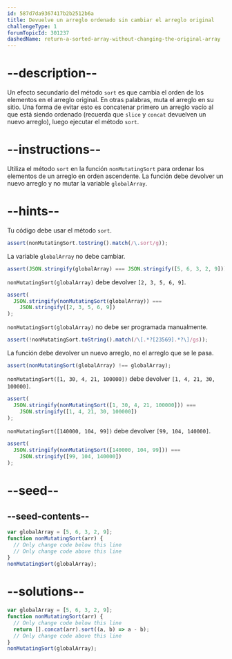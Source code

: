 ```yaml
---
id: 587d7da9367417b2b2512b6a
title: Devuelve un arreglo ordenado sin cambiar el arreglo original
challengeType: 1
forumTopicId: 301237
dashedName: return-a-sorted-array-without-changing-the-original-array
---
```


# --description--

Un efecto secundario del método `sort` es que cambia el orden de los elementos en el arreglo original. En otras palabras, muta el arreglo en su sitio. Una forma de evitar esto es concatenar primero un arreglo vacío al que está siendo ordenado (recuerda que `slice` y `concat` devuelven un nuevo arreglo), luego ejecutar el método `sort`.

# --instructions--

Utiliza el método `sort` en la función `nonMutatingSort` para ordenar los elementos de un arreglo en orden ascendente. La función debe devolver un nuevo arreglo y no mutar la variable `globalArray`.

# --hints--

Tu código debe usar el método `sort`.

```js
assert(nonMutatingSort.toString().match(/\.sort/g));
```

La variable `globalArray` no debe cambiar.

```js
assert(JSON.stringify(globalArray) === JSON.stringify([5, 6, 3, 2, 9]));
```

`nonMutatingSort(globalArray)` debe devolver `[2, 3, 5, 6, 9]`.

```js
assert(
  JSON.stringify(nonMutatingSort(globalArray)) ===
    JSON.stringify([2, 3, 5, 6, 9])
);
```

`nonMutatingSort(globalArray)` no debe ser programada manualmente.

```js
assert(!nonMutatingSort.toString().match(/\[.*?[23569].*?\]/gs));
```

La función debe devolver un nuevo arreglo, no el arreglo que se le pasa.

```js
assert(nonMutatingSort(globalArray) !== globalArray);
```

`nonMutatingSort([1, 30, 4, 21, 100000])` debe devolver `[1, 4, 21, 30, 100000]`.

```js
assert(
  JSON.stringify(nonMutatingSort([1, 30, 4, 21, 100000])) ===
    JSON.stringify([1, 4, 21, 30, 100000])
);
```

`nonMutatingSort([140000, 104, 99])` debe devolver `[99, 104, 140000]`.

```js
assert(
  JSON.stringify(nonMutatingSort([140000, 104, 99])) ===
    JSON.stringify([99, 104, 140000])
);
```

# --seed--

## --seed-contents--

```js
var globalArray = [5, 6, 3, 2, 9];
function nonMutatingSort(arr) {
  // Only change code below this line
  // Only change code above this line
}
nonMutatingSort(globalArray);
```

# --solutions--

```js
var globalArray = [5, 6, 3, 2, 9];
function nonMutatingSort(arr) {
  // Only change code below this line
  return [].concat(arr).sort((a, b) => a - b);
  // Only change code above this line
}
nonMutatingSort(globalArray);
```
